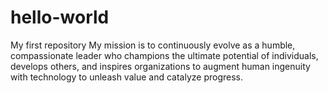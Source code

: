 # hello-world
My first repository
My mission is to continuously evolve as a humble, compassionate leader who champions the ultimate potential of individuals, develops others, and inspires organizations to augment human ingenuity with technology to unleash value and catalyze progress. 
